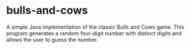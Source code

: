 # bulls-and-cows
A simple Java implementation of the classic Bulls and Cows game.
This program generates a random four-digit number with distinct digits and allows the user to guess the number.
